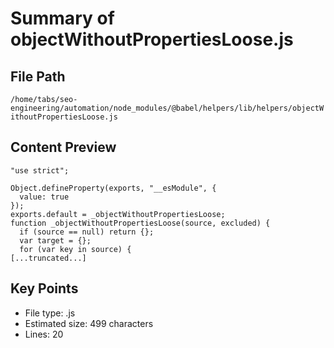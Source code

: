 # Summary of objectWithoutPropertiesLoose.js
  
## File Path
`/home/tabs/seo-engineering/automation/node_modules/@babel/helpers/lib/helpers/objectWithoutPropertiesLoose.js`

## Content Preview
```
"use strict";

Object.defineProperty(exports, "__esModule", {
  value: true
});
exports.default = _objectWithoutPropertiesLoose;
function _objectWithoutPropertiesLoose(source, excluded) {
  if (source == null) return {};
  var target = {};
  for (var key in source) {
[...truncated...]
```

## Key Points
- File type: .js
- Estimated size: 499 characters
- Lines: 20
